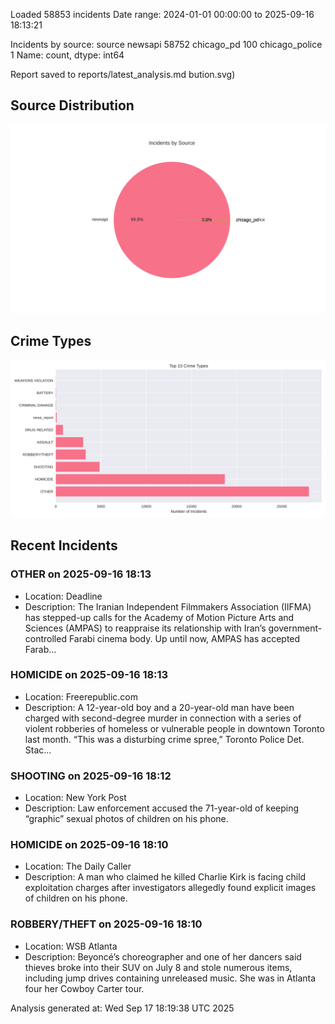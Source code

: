 
Loaded 58853 incidents
Date range: 2024-01-01 00:00:00 to 2025-09-16 18:13:21

Incidents by source:
source
newsapi           58752
chicago_pd          100
chicago_police        1
Name: count, dtype: int64

Report saved to reports/latest_analysis.md
bution.svg)

## Source Distribution
![Source Distribution](images/source_distribution.svg)

## Crime Types
![Crime Types](images/crime_types.svg)

## Recent Incidents

### OTHER on 2025-09-16 18:13
- Location: Deadline
- Description: The Iranian Independent Filmmakers Association (IIFMA) has stepped-up calls for the Academy of Motion Picture Arts and Sciences (AMPAS) to reappraise its relationship with Iran’s government-controlled Farabi cinema body. Up until now, AMPAS has accepted Farab…


### HOMICIDE on 2025-09-16 18:13
- Location: Freerepublic.com
- Description: A 12-year-old boy and a 20-year-old man have been charged with second-degree murder in connection with a series of violent robberies of homeless or vulnerable people in downtown Toronto last month. “This was a disturbing crime spree,” Toronto Police Det. Stac…


### SHOOTING on 2025-09-16 18:12
- Location: New York Post
- Description: Law enforcement accused the 71-year-old of keeping “graphic” sexual photos of children on his phone.


### HOMICIDE on 2025-09-16 18:10
- Location: The Daily Caller
- Description: A man who claimed he killed Charlie Kirk is facing child exploitation charges after investigators allegedly found explicit images of children on his phone.


### ROBBERY/THEFT on 2025-09-16 18:10
- Location: WSB Atlanta
- Description: Beyoncé’s choreographer and one of her dancers said thieves broke into their SUV on July 8 and stole numerous items, including jump drives containing unreleased music. She was in Atlanta four her Cowboy Carter tour.

Analysis generated at: Wed Sep 17 18:19:38 UTC 2025
